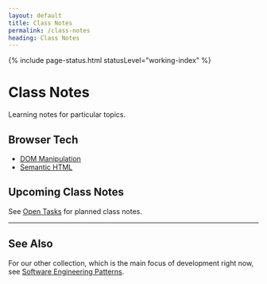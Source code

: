 ```yaml
---
layout: default
title: Class Notes
permalink: /class-notes
heading: Class Notes
---
```


{% include page-status.html statusLevel="working-index" %}

# Class Notes

Learning notes for particular topics.

## Browser Tech

- [DOM Manipulation](/class-notes/dom-manipulation)
- [Semantic HTML](/class-notes/semantic-html)

## Upcoming Class Notes

See [Open Tasks](/open-tasks) for planned class notes.

---

## See Also

For our other collection, which is the main focus of development right now, see [Software Engineering Patterns](/patterns).
